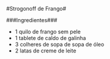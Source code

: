 #Strogonoff de Frango#

###Ingredientes###
 - 1 quilo de frango sem pele
 - 1 tablete de caldo de galinha
 - 3 colheres de sopa de sopa de óleo
 - 2 latas de creme de leite


